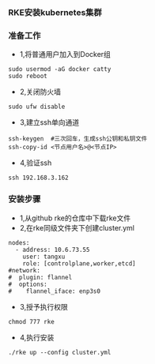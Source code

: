 ### RKE安装kubernetes集群
### 准备工作
* 1,将普通用户加入到Docker组
```
sudo usermod -aG docker catty
sudo reboot
```
* 2,关闭防火墙
```
sudo ufw disable
```
* 3,建立ssh单向通道
```
ssh-keygen  #三次回车，生成ssh公钥和私钥文件
ssh-copy-id <节点用户名>@<节点IP>
```
* 4,验证ssh
```
ssh 192.168.3.162
```
### 安装步骤
* 1,从github rke的仓库中下载rke文件
* 2,在rke同级文件夹下创建cluster.yml
```
nodes:
  - address: 10.6.73.55
    user: tangxu
    role: [controlplane,worker,etcd]
#network:
#  plugin: flannel
#  options:
#    flannel_iface: enp3s0
```
* 3,授予执行权限
```
chmod 777 rke
```
* 4,执行安装
```
./rke up --config cluster.yml